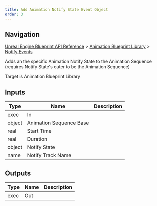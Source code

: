 ```yaml
---
title: Add Animation Notify State Event Object
order: 3
---
```

## Navigation

[Unreal Engine Blueprint API Reference](https://dev.epicgames.com/documentation/en-us/unreal-engine/BlueprintAPI) > [Animation Blueprint Library](https://dev.epicgames.com/documentation/en-us/unreal-engine/BlueprintAPI/AnimationBlueprintLibrary) > [Notify Events](https://dev.epicgames.com/documentation/en-us/unreal-engine/BlueprintAPI/AnimationBlueprintLibrary/NotifyEvents)

Adds an the specific Animation Notify State to the Animation Sequence (requires Notify State's outer to be the Animation Sequence)

Target is Animation Blueprint Library

## Inputs

| Type | Name | Description |
| --- | --- | --- |
| exec | In |  |
| object | Animation Sequence Base |  |
| real | Start Time |  |
| real | Duration |  |
| object | Notify State |  |
| name | Notify Track Name |  |

## Outputs

| Type | Name | Description |
| --- | --- | --- |
| exec | Out |  |
